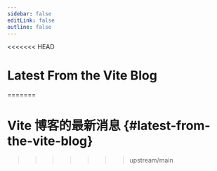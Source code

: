 ```yaml
---
sidebar: false
editLink: false
outline: false
---
```


<script setup>
import BlogIndex from './.vitepress/theme/components/BlogIndex.vue'
</script>

<<<<<<< HEAD
# Latest From the Vite Blog
=======
# Vite 博客的最新消息 {#latest-from-the-vite-blog}
>>>>>>> upstream/main

<BlogIndex/>
